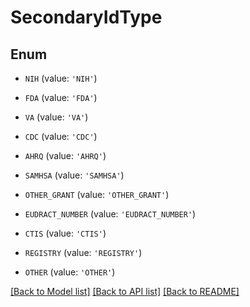 # SecondaryIdType


## Enum

* `NIH` (value: `'NIH'`)

* `FDA` (value: `'FDA'`)

* `VA` (value: `'VA'`)

* `CDC` (value: `'CDC'`)

* `AHRQ` (value: `'AHRQ'`)

* `SAMHSA` (value: `'SAMHSA'`)

* `OTHER_GRANT` (value: `'OTHER_GRANT'`)

* `EUDRACT_NUMBER` (value: `'EUDRACT_NUMBER'`)

* `CTIS` (value: `'CTIS'`)

* `REGISTRY` (value: `'REGISTRY'`)

* `OTHER` (value: `'OTHER'`)

[[Back to Model list]](../README.md#documentation-for-models) [[Back to API list]](../README.md#documentation-for-api-endpoints) [[Back to README]](../README.md)


